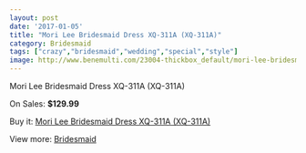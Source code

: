 ```yaml
---
layout: post
date: '2017-01-05'
title: "Mori Lee Bridesmaid Dress XQ-311A (XQ-311A)"
category: Bridesmaid
tags: ["crazy","bridesmaid","wedding","special","style"]
image: http://www.benemulti.com/23004-thickbox_default/mori-lee-bridesmaid-dress-xq-311a-xq-311a.jpg
---
```

Mori Lee Bridesmaid Dress XQ-311A (XQ-311A)

On Sales: **$129.99**
<a href="https://www.benemulti.com/en/bridesmaid/8769-mori-lee-bridesmaid-dress-xq-311a-xq-311a.html"><amp-img layout="responsive" width="600" height="600" src="//www.benemulti.com/23004-thickbox_default/mori-lee-bridesmaid-dress-xq-311a-xq-311a.jpg" alt="Mori Lee Bridesmaid Dress XQ-311A (XQ-311A) 0" /></a>

Buy it: [Mori Lee Bridesmaid Dress XQ-311A (XQ-311A)](https://www.benemulti.com/en/bridesmaid/8769-mori-lee-bridesmaid-dress-xq-311a-xq-311a.html "Mori Lee Bridesmaid Dress XQ-311A (XQ-311A)")

View more: [Bridesmaid](https://www.benemulti.com/en/74-bridesmaid "Bridesmaid")